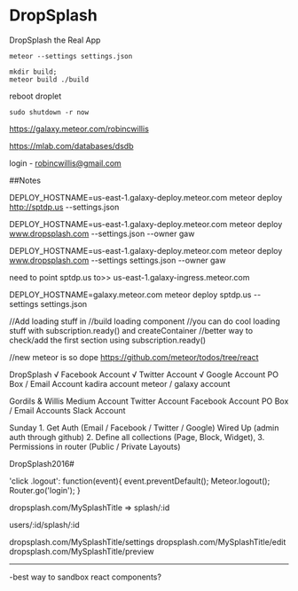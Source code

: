 # DropSplash
DropSplash the Real App


````
meteor --settings settings.json
````

````
mkdir build;
meteor build ./build
````

reboot droplet
````
sudo shutdown -r now

````

https://galaxy.meteor.com/robincwillis

https://mlab.com/databases/dsdb

login - robincwillis@gmail.com


##Notes


DEPLOY_HOSTNAME=us-east-1.galaxy-deploy.meteor.com meteor deploy http://sptdp.us --settings.json

DEPLOY_HOSTNAME=us-east-1.galaxy-deploy.meteor.com meteor deploy www.dropsplash.com --settings.json --owner gaw

DEPLOY_HOSTNAME=us-east-1.galaxy-deploy.meteor.com meteor deploy www.dropsplash.com --settings settings.json --owner gaw


need to point sptdp.us to>> us-east-1.galaxy-ingress.meteor.com



DEPLOY_HOSTNAME=galaxy.meteor.com meteor deploy sptdp.us --settings settings.json


//Add loading stuff in
//build loading component
//you can do cool loading stuff with subscription.ready() and createContainer
//better way to check/add the first section using subscription.ready()


//new meteor is so dope
https://github.com/meteor/todos/tree/react

DropSplash
	√ Facebook Account
	√ Twitter Account
	√ Google Account
	PO Box / Email Account
	kadira account
	meteor / galaxy account

Gordils & Willis
	Medium Account
	Twitter Account
	Facebook Account
	PO Box / Email Accounts
	Slack Account

Sunday
	1. Get Auth (Email / Facebook / Twitter / Google) Wired Up (admin auth through github)
	2. Define all collections (Page, Block, Widget),
	3. Permissions in router (Public / Private Layouts)

DropSplash2016#


 'click .logout': function(event){
    event.preventDefault();
    Meteor.logout();
    Router.go('login');
}

dropsplash.com/MySplashTitle => splash/:id

users/:id/splash/:id

dropsplash.com/MySplashTitle/settings
dropsplash.com/MySplashTitle/edit
dropsplash.com/MySplashTitle/preview

----

-best way to sandbox react components?